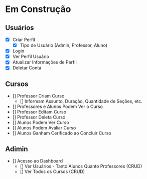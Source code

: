 # Em Construção

## Usuários

- [x] Criar Perfil
  - [x] Tipo de Usuário (Admin, Professor, Aluno)
- [x] Login
- [x] Ver Perfil Usuário
- [x] Atualizar Informações de Perfil
- [x] Deletar Conta

## Cursos

- [] Professor Criam Curso
  - [] Informam Assunto, Duração, Quantidade de Seções, etc.
- [] Professores e Alunos Podem Ver o Curso
- [] Professor Editam Curso
- [] Professor Deleta Curso
- [] Alunos Podem Ver Curso
- [] Alunos Podem Avaliar Curso
- [] Alunos Ganham Cerificado ao Concluir Curso

## Adimin

- [] Acesso ao Dashboard
  - [] Ver Usuários - Tanto Alunos Quanto Professores (CRUD)
  - [] Ver Todos os Cursos (CRUD)
